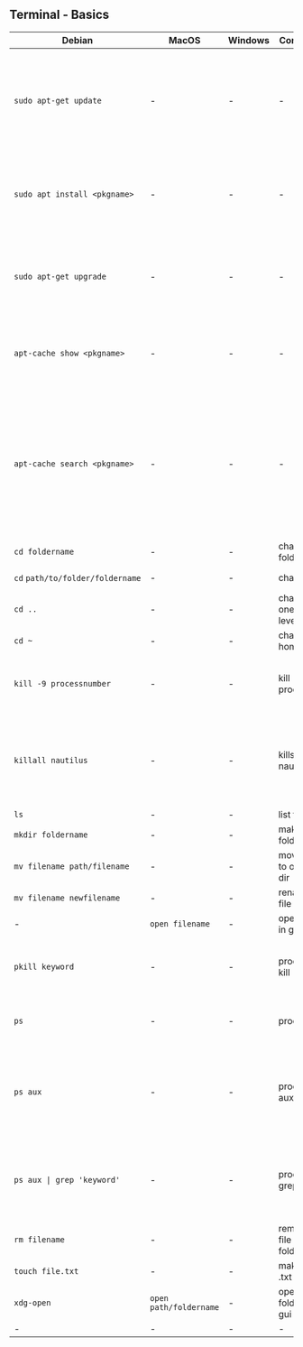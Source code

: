 ## Terminal - Basics

| Debian | MacOS | Windows | Command | Flag | Comment |
|---|---|---|---|---|---|
|`sudo apt-get update`|-|-|-|-|updates the available pkg versions for apt from an online library|
|`sudo apt install <pkgname>`|-|-|-|-|installs a pkg if availabe from the Advanced Packaging Tool|
|`sudo apt-get upgrade`|-|-|-|-| upgrades all installed apt pkgs on your OS (may not be desired)|
|`apt-cache show <pkgname>`|-|-|-|-|shows available updates for the specified pkg|
|`apt-cache search <pkgname>`|-|-|-|-|searches for available pkgs in the apt-cache, the internal database in which information on all available packages is stored|
|`cd foldername`|-|-|change folder|-|-|
|`cd`&nbsp;`path/to/folder/foldername`|-|-| change dir|-| *dir = directory*|
|`cd ..`|-|-| change one dir level up|-|-|
|`cd ~`|-|-|change to home dir| -|-|
|`kill -9 processnumber`| - | - | kill process | - | kills the processes with the specified ID number |
|`killall nautilus`| - | - | kills nautilus | - | kills the nautilus file manager, usefull when nautlus crashes|
|`ls`|-|-|list files|-|-|
|`mkdir foldername`|-|-| make new folder| -|-|
|`mv filename path/filename`|-|-| move file to other dir|-|-|
|`mv filename newfilename`|-|-| rename file| -|-|
|  - | `open filename`   | - | open file in gui | - | -|
|`pkill keyword`| - | - | process kill | - | kills all processes containing the keyword |
|`ps`| - | - | processes | - | shows all currently running processes |
|`ps aux`| - | - | processes auxiliary | - | shows running processes with additional information like cpu usage |
|`ps aux \| grep 'keyword'`| - | - | processes, grep | - | searches within running processes for a specific keyword |
|`rm filename`|-|-| remove file or folder|-r |recursively|
|`touch file.txt`|-|-| make new .txt file| -| *or other file format*|
| `xdg-open` | `open path/foldername`   | - |open folder in gui  |  - |-|
|-|-|-|-|-|-|


